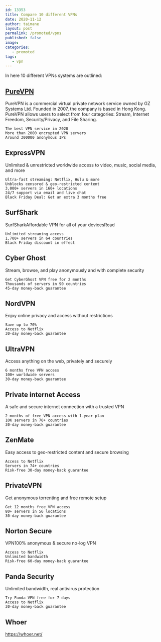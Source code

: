 ```yaml
---
id: 13353
title: Compare 10 different VPNs
date: 2020-11-12
author: taimane
layout: post
permalink: /promoted/vpns
published: false
image: 
categories:
   - promoted
tags:
   - vpn
---
```

In here 10 different VPNs systems are outlined:


## [PureVPN](https://support.purevpn.com/vpn-servers)
PureVPN is a commercial virtual private network service owned by GZ Systems Ltd. Founded in 2007, the company is based in Hong Kong. PureVPN allows users to select from four categories: Stream, Internet Freedom, Security/Privacy, and File Sharing.

    The best VPN service in 2020
    More than 2000 encrypted VPN servers
    Around 300000 anonymous IPs


## ExpressVPN
Unlimited & unrestricted worldwide access to video, music, social media, and more

    Ultra-fast streaming: Netflix, Hulu & more
    Unblocks censored & geo-restricted content
    3,000+ servers in 160+ locations
    24/7 support via email and live chat
    Black Friday Deal: Get an extra 3 months free



## SurfShark
SurfSharkAffordable VPN for all of your devicesRead 

    Unlimited streaming access
    1,700+ servers in 64 countries
    Black Friday discount in effect

## Cyber Ghost
Stream, browse, and play anonymously and with complete security

    Get CyberGhost VPN free for 2 months
    Thousands of servers in 90 countries
    45-day money-back guarantee

## NordVPN
Enjoy online privacy and access without restrictions

    Save up to 70%
    Access to Netflix
    30-day money-back guarantee

## UltraVPN
Access anything on the web, privately and securely

    6 months free VPN access
    100+ worldwide servers
    30-day money-back guarantee


## Private internet Access
A safe and secure internet connection with a trusted VPN

    2 months of free VPN access with 1-year plan
    10K servers in 70+ countries
    30-day money-back guarantee

## ZenMate
Easy access to geo-restricted content and secure browsing

    Access to Netflix
    Servers in 74+ countries
    Risk-free 30-day money-back guarantee


## PrivateVPN
Get anonymous torrenting and free remote setup

    Get 12 months free VPN access
    80+ servers in 56 locations
    30-day money-back guarantee

## Norton Secure 
VPN100% anonymous & secure no-log VPN

    Access to Netflix
    Unlimited bandwidth
    Risk-free 60-day money-back guarantee


## Panda Security

Unlimited bandwidth, real antivirus protection

    Try Panda VPN free for 7 days
    Access to Netflix
    30-day money-back guarantee

## Whoer

https://whoer.net/